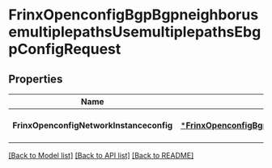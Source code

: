 # FrinxOpenconfigBgpBgpneighborusemultiplepathsUsemultiplepathsEbgpConfigRequest

## Properties
Name | Type | Description | Notes
------------ | ------------- | ------------- | -------------
**FrinxOpenconfigNetworkInstanceconfig** | [***FrinxOpenconfigBgpBgpneighborusemultiplepathsUsemultiplepathsEbgpConfig**](frinx.openconfig.bgp.bgpneighborusemultiplepaths.usemultiplepaths.ebgp.Config.md) |  | [optional] [default to null]

[[Back to Model list]](../README.md#documentation-for-models) [[Back to API list]](../README.md#documentation-for-api-endpoints) [[Back to README]](../README.md)


